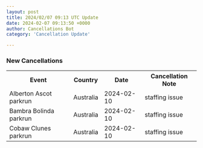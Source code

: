 ```yaml
---
layout: post
title: 2024/02/07 09:13 UTC Update
date: 2024-02-07 09:13:50 +0000
author: Cancellations Bot
category: 'Cancellation Update'

---
```


<h3>New Cancellations</h3>
<div class='hscrollable'>
<table style='width: 100%'>
    <tr>
        <th>Event</th>
        <th>Country</th>
        <th>Date</th>
        <th>Cancellation Note</th>
    </tr>
    <tr>
        <td>Alberton Ascot parkrun</td>
        <td>Australia</td>
        <td>2024-02-10</td>
        <td>staffing issue</td>
    </tr>
    <tr>
        <td>Bambra Bolinda parkrun</td>
        <td>Australia</td>
        <td>2024-02-10</td>
        <td>staffing issue</td>
    </tr>
    <tr>
        <td>Cobaw Clunes parkrun</td>
        <td>Australia</td>
        <td>2024-02-10</td>
        <td>staffing issue</td>
    </tr>
</table>
</div>
